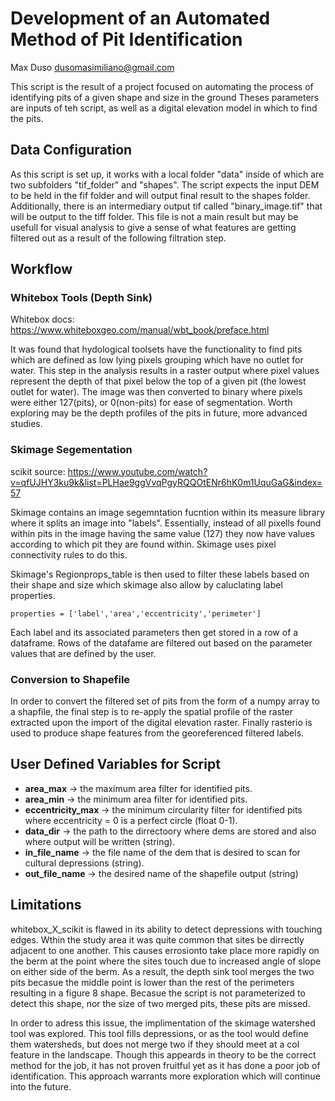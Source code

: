 # Development of an Automated Method of Pit Identification
Max Duso
dusomasimiliano@gmail.com

This script is the result of a project focused on automating the process of identifying pits of a given shape and size in the ground Theses parameters are inputs of teh script, as well as a digital elevation model in which to find the pits.

## Data Configuration
As this script is set up, it works with a local folder "data" inside of which are two subfolders "tif_folder" and "shapes". The script expects the input DEM to be held in the fif folder and will output final result to the shapes folder. Additionally, there is an intermediary output tif called "binary_image.tif" that will be output to the tiff folder. This file is not a main result but may be usefull for visual analysis to give a sense of what features are getting filtered out as a result of the following filtration step.

## Workflow
### Whitebox Tools (Depth Sink)
Whitebox docs: https://www.whiteboxgeo.com/manual/wbt_book/preface.html

It was found that hydological toolsets have the functionality to find pits which are defined as low lying pixels grouping which have no outlet for water. This step in the analysis results in a raster output where pixel values represent the depth of that pixel below the top of a given pit (the lowest outlet for water). The image was then converted to binary where pixels were either 127(pits), or 0(non-pits) for ease of segmentation. Worth exploring may be the depth profiles of the pits in future, more advanced studies.

### Skimage Segementation
scikit source: https://www.youtube.com/watch?v=qfUJHY3ku9k&list=PLHae9ggVvqPgyRQQOtENr6hK0m1UquGaG&index=57

Skimage contains an image segemntation fucntion within its measure library where it splits an image into "labels". Essentially, instead of all pixells found within pits in the image having the same value (127) they now have values according to which pit they are found within. Skimage uses pixel connectivity rules to do this.

Skimage's Regionprops_table is then used to filter these labels based on their shape and size which skimage also allow by caluclating label properties. 

`properties = ['label','area','eccentricity','perimeter']`

Each label and its associated parameters then get stored in a row of a dataframe. Rows of the datafame are filtered out based on the parameter values that are defined by the user.

### Conversion to Shapefile
In order to convert the filtered set of pits from the form of a numpy array to a shapfile, the final step is to re-apply the spatial profile of the raster extracted upon the import of the digital elevation raster. Finally rasterio is used to produce shape features from the georeferenced filtered labels. 

## User Defined Variables for Script

- **area_max** -> the maximum area filter for identified pits.
- **area_min** -> the minimum area filter for identified pits.
- **eccentricity_max** -> the minimum circularity filter for identified pits where eccentricity = 0 is a perfect circle (float 0-1).
- **data_dir** -> the path to the dirrectoory where dems are stored and also where output will be written (string).
- **in_file_name** -> the file name of the dem that is desired to scan for cultural depressions (string).
- **out_file_name** -> the desired name of the shapefile output (string)

## Limitations
whitebox_X_scikit is flawed in its ability to detect depressions with touching edges. Wthin the study area it was quite common that sites be dirrectly adjacent to one another. This causes errosionto take place more  rapidly on the berm at the point where the sites touch due to increased angle of slope on either side of the berm. As a result, the depth sink tool merges the two pits becasue the middle point is lower than the rest of the perimeters resulting in a figure 8 shape. Becasue the script is not parameterized to detect this shape, nor the size of two merged pits, these pits are missed.

In order to adress this issue, the implimentation of the skimage watershed tool was explored. This tool fills depressions, or as the tool would define them watersheds, but does not merge two if they should meet at a col feature in the landscape. Though this appeards in theory to be the correct method for the job, it has not proven fruitful yet as it has done a poor job of identification. This approach warrants more exploration which will continue into the future.
